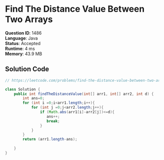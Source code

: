 # Find The Distance Value Between Two Arrays

**Question ID**: 1486  
**Language**: Java  
**Status**: Accepted  
**Runtime**: 4 ms  
**Memory**: 43.9 MB  

## Solution Code
```java
// https://leetcode.com/problems/find-the-distance-value-between-two-arrays

class Solution {
    public int findTheDistanceValue(int[] arr1, int[] arr2, int d) {
        int ans=0;
        for (int i =0;i<arr1.length;i++){
            for (int j =0;j<arr2.length;j++){
                if (Math.abs(arr1[i]-arr2[j])<=d){
                   ans++;
                   break;
                }
            }
        }
        return (arr1.length-ans);
        
    }
}
```
